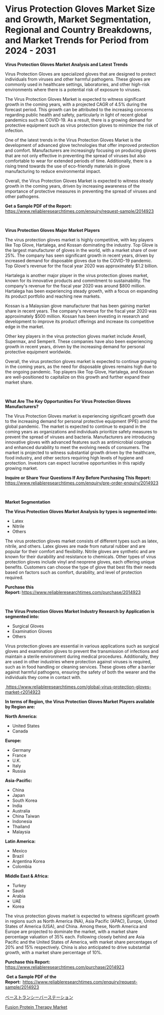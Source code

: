 <p><h1>Virus Protection Gloves Market Size and Growth, Market Segmentation, Regional and Country Breakdowns, and Market Trends for Period from 2024 -  2031</h1></p><p><strong>Virus Protection Gloves Market Analysis and Latest Trends</strong></p>
<p><p>Virus Protection Gloves are specialized gloves that are designed to protect individuals from viruses and other harmful pathogens. These gloves are commonly used in healthcare settings, laboratories, and other high-risk environments where there is a potential risk of exposure to viruses.</p><p>The Virus Protection Gloves Market is expected to witness significant growth in the coming years, with a projected CAGR of 4.5% during the forecast period. This growth can be attributed to the increasing concerns regarding public health and safety, particularly in light of recent global pandemics such as COVID-19. As a result, there is a growing demand for protective equipment such as virus protection gloves to minimize the risk of infection.</p><p>One of the latest trends in the Virus Protection Gloves Market is the development of advanced glove technologies that offer improved protection and comfort. Manufacturers are increasingly focusing on producing gloves that are not only effective in preventing the spread of viruses but also comfortable to wear for extended periods of time. Additionally, there is a rising trend towards the use of eco-friendly materials in glove manufacturing to reduce environmental impact.</p><p>Overall, the Virus Protection Gloves Market is expected to witness steady growth in the coming years, driven by increasing awareness of the importance of protective measures in preventing the spread of viruses and other pathogens.</p></p>
<p><strong>Get a Sample PDF of the Report:&nbsp;</strong> <a href="https://www.reliableresearchtimes.com/enquiry/request-sample/2014923">https://www.reliableresearchtimes.com/enquiry/request-sample/2014923</a></p>
<p>&nbsp;</p>
<p><strong>Virus Protection Gloves Major Market Players</strong></p>
<p><p>The virus protection gloves market is highly competitive, with key players like Top Glove, Hartalega, and Kossan dominating the industry. Top Glove is the largest manufacturer of gloves in the world, with a market share of over 25%. The company has seen significant growth in recent years, driven by increased demand for disposable gloves due to the COVID-19 pandemic. Top Glove's revenue for the fiscal year 2020 was approximately $1.2 billion.</p><p>Hartalega is another major player in the virus protection gloves market, known for its innovative products and commitment to sustainability. The company's revenue for the fiscal year 2020 was around $800 million. Hartalega has been experiencing steady growth, with a focus on expanding its product portfolio and reaching new markets.</p><p>Kossan is a Malaysian glove manufacturer that has been gaining market share in recent years. The company's revenue for the fiscal year 2020 was approximately $500 million. Kossan has been investing in research and development to improve its product offerings and increase its competitive edge in the market.</p><p>Other key players in the virus protection gloves market include Ansell, Supermax, and Semperit. These companies have also been experiencing growth in recent years, driven by the increasing demand for personal protective equipment worldwide.</p><p>Overall, the virus protection gloves market is expected to continue growing in the coming years, as the need for disposable gloves remains high due to the ongoing pandemic. Top players like Top Glove, Hartalega, and Kossan are well-positioned to capitalize on this growth and further expand their market share.</p></p>
<p>&nbsp;</p>
<p><strong>What Are The Key Opportunities For Virus Protection Gloves Manufacturers?</strong></p>
<p><p>The Virus Protection Gloves market is experiencing significant growth due to the increasing demand for personal protective equipment (PPE) amid the global pandemic. The market is expected to continue to expand in the coming years as organizations and individuals prioritize safety measures to prevent the spread of viruses and bacteria. Manufacturers are introducing innovative gloves with advanced features such as antimicrobial coatings and enhanced durability to meet the evolving needs of consumers. The market is projected to witness substantial growth driven by the healthcare, food industry, and other sectors requiring high levels of hygiene and protection. Investors can expect lucrative opportunities in this rapidly growing market.</p></p>
<p><strong>Inquire or Share Your Questions If Any Before Purchasing This Report:</strong> <a href="https://www.reliableresearchtimes.com/enquiry/pre-order-enquiry/2014923">https://www.reliableresearchtimes.com/enquiry/pre-order-enquiry/2014923</a></p>
<p>&nbsp;</p>
<p><strong>Market Segmentation</strong></p>
<p><strong>The Virus Protection Gloves Market Analysis by types is segmented into:</strong></p>
<p><ul><li>Latex</li><li>Nitrile</li><li>Others</li></ul></p>
<p><p>The virus protection gloves market consists of different types such as latex, nitrile, and others. Latex gloves are made from natural rubber and are popular for their comfort and flexibility. Nitrile gloves are synthetic and are known for their durability and resistance to chemicals. Other types of virus protection gloves include vinyl and neoprene gloves, each offering unique benefits. Customers can choose the type of glove that best fits their needs based on factors such as comfort, durability, and level of protection required.</p></p>
<p><strong>Purchase this Report:&nbsp;</strong><a href="https://www.reliableresearchtimes.com/purchase/2014923">https://www.reliableresearchtimes.com/purchase/2014923</a></p>
<p>&nbsp;</p>
<p><strong>The Virus Protection Gloves Market Industry Research by Application is segmented into:</strong></p>
<p><ul><li>Surgical Gloves</li><li>Examination Gloves</li><li>Others</li></ul></p>
<p><p>Virus protection gloves are essential in various applications such as surgical gloves and examination gloves to prevent the transmission of infections and maintain a sterile environment during medical procedures. Additionally, they are used in other industries where protection against viruses is required, such as in food handling or cleaning services. These gloves offer a barrier against harmful pathogens, ensuring the safety of both the wearer and the individuals they come in contact with.</p></p>
<p><a href="https://www.reliableresearchtimes.com/global-virus-protection-gloves-market-r2014923">&nbsp;https://www.reliableresearchtimes.com/global-virus-protection-gloves-market-r2014923</a></p>
<p><strong>In terms of Region, the Virus Protection Gloves Market Players available by Region are:</strong></p>
<p>
    <p> <strong> North America: </strong>
        <ul>
            <li>United States</li>
            <li>Canada</li>
        </ul>
        </p> 
    <p> <strong> Europe: </strong>
        <ul>
            <li>Germany</li>
            <li>France</li>
            <li>U.K.</li>
            <li>Italy</li>
            <li>Russia</li>
        </ul>
        </p> 
    <p> <strong> Asia-Pacific: </strong>
        <ul>
            <li>China</li>
            <li>Japan</li>
            <li>South Korea</li>
            <li>India</li>
            <li>Australia</li>
            <li>China Taiwan</li>
            <li>Indonesia</li>
            <li>Thailand</li>
            <li>Malaysia</li>
        </ul>
        </p> 
    <p> <strong> Latin America: </strong>
        <ul>
            <li>Mexico</li>
            <li>Brazil</li>
            <li>Argentina Korea</li>
            <li>Colombia</li>
        </ul>
        </p> 
    <p> <strong> Middle East & Africa: </strong>
        <ul>
            <li>Turkey</li>
            <li>Saudi</li>
            <li>Arabia</li>
            <li>UAE</li>
            <li>Korea</li>
        </ul>
    </p>
    </p>
<p><p>The virus protection gloves market is expected to witness significant growth in regions such as North America (NA), Asia Pacific (APAC), Europe, United States of America (USA), and China. Among these, North America and Europe are projected to dominate the market, with a market share percentage valuation of 35% each. Following closely behind are Asia Pacific and the United States of America, with market share percentages of 20% and 15% respectively. China is also anticipated to drive substantial growth, with a market share percentage of 10%.</p></p>
<p><strong>Purchase this Report: </strong><a href="https://www.reliableresearchtimes.com/purchase/2014923">https://www.reliableresearchtimes.com/purchase/2014923</a></p>
<p>&nbsp;<strong>Get a Sample PDF of the Report:&nbsp;&nbsp;</strong><a href="https://www.reliableresearchtimes.com/enquiry/request-sample/2014923">https://www.reliableresearchtimes.com/enquiry/request-sample/2014923</a></p>
<p><strong></strong></p>
<p><p><a href="https://github.com/ksxzwxabcuynh011/Market-Research-Report-List-3/blob/main/4553010186223.md">ベーストランシーバーステーション</a></p><p><a href="https://issuu.com/reportprime-2/docs/fusion-protein-therapy-market-size-2030.pptx">Fusion Protein Therapy Market</a></p></p>
